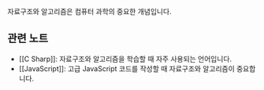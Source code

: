 자료구조와 알고리즘은 컴퓨터 과학의 중요한 개념입니다.

## 관련 노트
- [[C Sharp]]: 자료구조와 알고리즘을 학습할 때 자주 사용되는 언어입니다.
- [[JavaScript]]: 고급 JavaScript 코드를 작성할 때 자료구조와 알고리즘이 중요합니다.